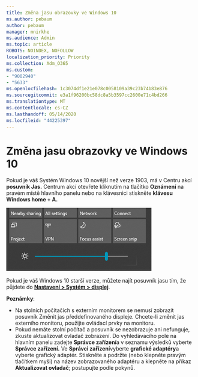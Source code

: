 ```yaml
---
title: Změna jasu obrazovky ve Windows 10
ms.author: pebaum
author: pebaum
manager: mnirkhe
ms.audience: Admin
ms.topic: article
ROBOTS: NOINDEX, NOFOLLOW
localization_priority: Priority
ms.collection: Adm_O365
ms.custom:
- "9002940"
- "5633"
ms.openlocfilehash: 1c3074df1e21e078c0058109a39c23b74b83e876
ms.sourcegitcommit: e3a1f96200bc58dc8a5b3597cc2600e71c4bd266
ms.translationtype: MT
ms.contentlocale: cs-CZ
ms.lasthandoff: 05/14/2020
ms.locfileid: "44225397"
---
```

# <a name="change-screen-brightness-in-windows-10"></a>Změna jasu obrazovky ve Windows 10

Pokud je váš Systém Windows 10 novější než verze 1903, má v Centru akcí **posuvník Jas.** Centrum akcí otevřete kliknutím na tlačítko **Oznámení** na pravém místě hlavního panelu nebo na klávesnici stiskněte **klávesu Windows home + A.**

![Jezdec Jas](media/brightness-slider.png)

Pokud je váš Windows 10 starší verze, můžete najít posuvník jasu tím, že půjdete do **[Nastavení > Systém > displej](ms-settings:display?activationSource=GetHelp)**.

**Poznámky**:

- Na stolních počítačích s externím monitorem se nemusí zobrazit posuvník Změnit jas předdefinovaného displeje. Chcete-li změnit jas externího monitoru, použijte ovládací prvky na monitoru.
- Pokud nemáte stolní počítač a posuvník se nezobrazuje ani nefunguje, zkuste aktualizovat ovladač zobrazení. Do vyhledávacího pole na hlavním panelu zadejte **Správce zařízení**a v seznamu výsledků vyberte **Správce zařízení.** Ve **Správci zařízení**vyberte **grafické adaptéry**a vyberte grafický adaptér. Stiskněte a podržte (nebo klepněte pravým tlačítkem myši) na název zobrazovaného adaptéru a klepněte na příkaz **Aktualizovat ovladač**; postupujte podle pokynů.
